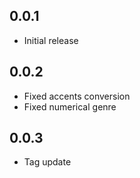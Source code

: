 ## 0.0.1

* Initial release

## 0.0.2

* Fixed accents conversion
* Fixed numerical genre

## 0.0.3

* Tag update

